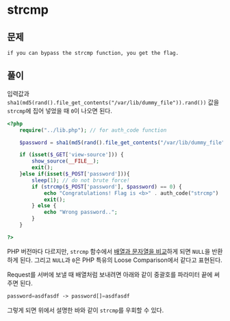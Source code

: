 # strcmp

## 문제

```
if you can bypass the strcmp function, you get the flag.
```

## 풀이

입력값과 `sha1(md5(rand().file_get_contents("/var/lib/dummy_file")).rand())` 값을 `strcmp`에 집어 넣었을 때 `0`이 나오면 된다.

```php
<?php
    require("../lib.php"); // for auth_code function

    $password = sha1(md5(rand().file_get_contents("/var/lib/dummy_file")).rand());

    if (isset($_GET['view-source'])) {
        show_source(__FILE__);
        exit();
    }else if(isset($_POST['password'])){
        sleep(1); // do not brute force!
        if (strcmp($_POST['password'], $password) == 0) {
            echo "Congratulations! Flag is <b>" . auth_code("strcmp") ."</b>";
            exit();
        } else {
            echo "Wrong password..";
        }
    }

?>
```

PHP 버전마다 다르지만, `strcmp` 함수에서 [배열과 문자열을 비교](https://hackability.kr/entry/PHP-strcmp-%EC%B7%A8%EC%95%BD%EC%A0%90%EC%9D%84-%EC%9D%B4%EC%9A%A9%ED%95%9C-%EC%9D%B8%EC%A6%9D-%EC%9A%B0%ED%9A%8C)하게 되면 `NULL`을 반환하게 된다. 그리고 `NULL`과 `0`은 PHP 특유의 Loose Comparison에서 같다고 표현된다.

Request를 서버에 보낼 때 배열처럼 보내려면 아래와 같이 중괄호를 파라미터 끝에 써주면 된다.

```php
password=asdfasdf -> password[]=asdfasdf
```

그렇게 되면 위에서 설명한 바와 같이 `strcmp`를 우회할 수 있다.